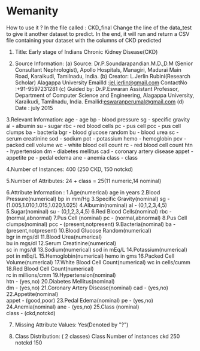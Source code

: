 # Wemanity


How to use it ?
In the file called : CKD_final
Change the line of the data_test to give it another dataset to predict.
In the end, it will run and return a CSV file containing your dataset with the columns of CKD predicted


 1. Title: Early stage of Indians Chronic Kidney Disease(CKD)

 2. Source Information:
     (a) Source: 
			Dr.P.Soundarapandian.M.D.,D.M
		     (Senior Consultant Nephrologist), 
			Apollo  Hospitals, 
  		Managiri,
      Madurai Main Road, 
			Karaikudi,
			Tamilnadu,
			India.
   (b) Creator: 
			L.Jerlin Rubini(Research Scholar)
			Alagappa University
			EmailId   :jel.jerlin@gmail.com
			ContactNo :+91-9597231281
   (c) Guided by: 
			Dr.P.Eswaran Assistant Professor,
			Department of Computer Science and Engineering,
			Alagappa University,
			Karaikudi,
			Tamilnadu,
			India.
			Emailid:eswaranperumal@gmail.com
   (d) Date     : july 2015

 3.Relevant Information:
			age		-	age	
			bp		-	blood pressure
			sg		-	specific gravity
			al		-   	albumin
			su		-	sugar
			rbc		-	red blood cells
			pc		-	pus cell
			pcc		-	pus cell clumps
			ba		-	bacteria
			bgr		-	blood glucose random
			bu		-	blood urea
			sc		-	serum creatinine
			sod		-	sodium
			pot		-	potassium
			hemo		-	hemoglobin
			pcv		-	packed cell volume
			wc		-	white blood cell count
			rc		-	red blood cell count
			htn		-	hypertension
			dm		-	diabetes mellitus
			cad		-	coronary artery disease
			appet		-	appetite
			pe		-	pedal edema
			ane		-	anemia
			class		-	class	

 4.Number of Instances:  400 (250 CKD, 150 notckd)

 5.Number of Attributes: 24 + class = 25(11 numeric,14 nominal) 

 6.Attribute Information :
 	1.Age(numerical)
  	  	age in years
 	2.Blood Pressure(numerical)
       	bp in mm/Hg
 	3.Specific Gravity(nominal)
	  	sg - (1.005,1.010,1.015,1.020,1.025)
 	4.Albumin(nominal)
		al - (0,1,2,3,4,5)
 	5.Sugar(nominal)
		su - (0,1,2,3,4,5)
 	6.Red Blood Cells(nominal)
		rbc - (normal,abnormal)
 	7.Pus Cell (nominal)
		pc - (normal,abnormal)
 	8.Pus Cell clumps(nominal)
		pcc - (present,notpresent)
 	9.Bacteria(nominal)
		ba  - (present,notpresent)
 	10.Blood Glucose Random(numerical)		
		bgr in mgs/dl
 	11.Blood Urea(numerical)	
		bu in mgs/dl
 	12.Serum Creatinine(numerical)	
		sc in mgs/dl
 	13.Sodium(numerical)
		sod in mEq/L
 	14.Potassium(numerical)	
		pot in mEq/L
 	15.Hemoglobin(numerical)
		hemo in gms
 	16.Packed  Cell Volume(numerical)
	17.White Blood Cell Count(numerical)
		wc in cells/cumm
	18.Red Blood Cell Count(numerical)	
		rc in millions/cmm
 	19.Hypertension(nominal)	
		htn - (yes,no)
 	20.Diabetes Mellitus(nominal)	
		dm - (yes,no)
 	21.Coronary Artery Disease(nominal)
		cad - (yes,no)
 	22.Appetite(nominal)	
		appet	 - (good,poor)
 	23.Pedal Edema(nominal)
		pe - (yes,no)	
 	24.Anemia(nominal)
		ane	- (yes,no)
 	25.Class (nominal)		
		class	 - (ckd,notckd)

7. Missing Attribute Values: Yes(Denoted by "?")

8. Class Distribution: ( 2 classes)
    		Class 	  Number of instances
    		ckd          	  250
    		notckd       	  150   
	
